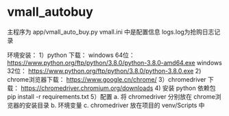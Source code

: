 # vmall_autobuy
主程序为 app/vmall_auto_buy.py
vmall.ini 中是配置信息
logs.log为抢购日志记录

环境安装：
1）python 下载： 
  windows 64位： https://www.python.org/ftp/python/3.8.0/python-3.8.0-amd64.exe
  windows 32位： https://www.python.org/ftp/python/3.8.0/python-3.8.0.exe
2) chrome浏览器下载：
    https://www.google.cn/chrome/
3）chromedriver 下载：
    https://chromedriver.chromium.org/downloads
4) 安装 python 依赖包
    pip install -r requirements.txt
5）配置
  a. 将 chromedriver 分别放在 chrome浏览器的安装目录
  b. 环境变量
  c. chromedriver 放在项目的 venv/Scripts 中
